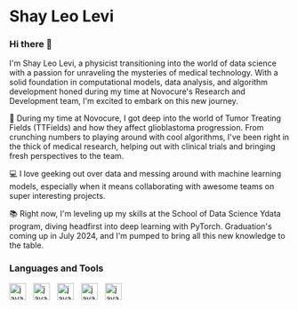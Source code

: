 # Shay Leo Levi

### Hi there 👋
I'm Shay Leo Levi, a physicist transitioning into the world of data science with a passion for unraveling the mysteries of medical technology. With a solid foundation in computational models, data analysis, and algorithm development honed during my time at Novocure's Research and Development team, I'm excited to embark on this new journey.

🔬 During my time at Novocure, I got deep into the world of Tumor Treating Fields (TTFields) and how they affect glioblastoma progression. From crunching numbers to playing around with cool algorithms, I've been right in the thick of medical research, helping out with clinical trials and bringing fresh perspectives to the team.

💻 I love geeking out over data and messing around with machine learning models, especially when it means collaborating with awesome teams on super interesting projects.

📚 Right now, I'm leveling up my skills at the School of Data Science Ydata program, diving headfirst into deep learning with PyTorch. Graduation's coming up in July 2024, and I'm pumped to bring all this new knowledge to the table.

### Languages and Tools

<img align="left" alt="java" width="30px" style="padding-right:10px;" src="https://cdn.jsdelivr.net/gh/devicons/devicon@latest/icons/python/python-original.svg"/>
<img align="left" alt="java" width="30px" style="padding-right:10px;" src="https://cdn.jsdelivr.net/gh/devicons/devicon@latest/icons/pytorch/pytorch-plain-wordmark.svg"/>
<img align="left" alt="java" width="30px" style="padding-right:10px;" src="https://cdn.jsdelivr.net/gh/devicons/devicon@latest/icons/scikitlearn/scikitlearn-original.svg"/>
<img align="left" alt="java" width="30px" style="padding-right:10px;" src="https://cdn.jsdelivr.net/gh/devicons/devicon@latest/icons/pandas/pandas-original-wordmark.svg" />
<img align="left" alt="java" width="30px" style="padding-right:10px;" src="https://cdn.jsdelivr.net/gh/devicons/devicon@latest/icons/linux/linux-original.svg" />



<!--
**shay2301/shay2301** is a ✨ _special_ ✨ repository because its `README.md` (this file) appears on your GitHub profile.

Here are some ideas to get you started:

- 🔭 I’m currently working on ...
- 🌱 I’m currently learning ...
- 👯 I’m looking to collaborate on ...
- 🤔 I’m looking for help with ...
- 💬 Ask me about ...
- 📫 How to reach me: ...
- 😄 Pronouns: ...
- ⚡ Fun fact: ...
-->
